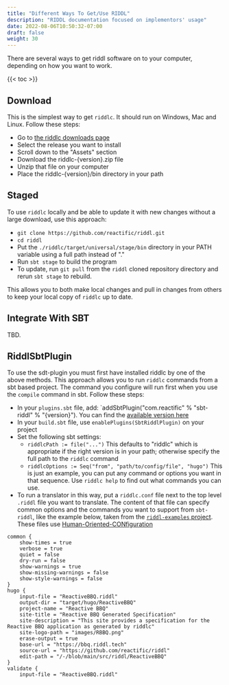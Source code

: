 ```yaml
---
title: "Different Ways To Get/Use RIDDL"
description: "RIDDL documentation focused on implementors' usage"
date: 2022-08-06T10:50:32-07:00
draft: false
weight: 30
---
```


There are several ways to get riddl software on to your computer, depending 
on how you want to work. 

{{< toc >}}

## Download
This is the simplest way to get `riddlc`. It should run on Windows, Mac 
and Linux. Follow these steps:
* Go to [the riddlc downloads page](https://github.com/reactific/riddl/releases)
* Select the release you want to install
* Scroll down to the "Assets" section
* Download the riddlc-{version}.zip file
* Unzip that file on your computer
* Place the riddlc-{version}/bin directory in your path

## Staged
To use `riddlc` locally and be able to update it with new changes without a 
large download, use this approach:
* `git clone https://github.com/reactific/riddl.git`
* `cd riddl`
* Put the `./riddlc/target/universal/stage/bin` directory in your PATH
  variable using a full path instead of "."
* Run `sbt stage` to build the program
* To update, run `git pull` from the `riddl` cloned repository directory and
  rerun `sbt stage` to rebuild.

This allows you to both make local changes and pull in changes from others to
keep your local copy of `riddlc` up to date.

## Integrate With SBT

TBD.

## RiddlSbtPlugin
To use the sdt-plugin you must first have installed riddlc by one of the above 
methods. This approach allows you to run `riddlc` commands from a sbt based
project. The command you configure will run first when you use the `compile`
command in sbt. Follow these steps:

* In your `plugins.sbt` file, add:
  `addSbtPlugin("com.reactific" % "sbt-riddl" % "{version}"). You can find 
  the [available version here](https://github.com/reactific/riddl/releases)
* In your `build.sbt` file, use `enablePlugins(SbtRiddlPlugin)` on your project
* Set the following sbt settings:
    * `riddlcPath := file("...")` This defaults to "riddlc" which is 
      appropriate if the right version is in your path; otherwise specify the
      full path to the `riddlc` command
    * `riddlcOptions := Seq("from", "path/to/config/file", "hugo")` This is 
      just an example, you can put any command or options you want in that 
      sequence. Use `riddlc help` to find out what commands you can use. 
* To run a translator in this way, put a `riddlc.conf` file next to the top 
  level `.riddl` file you want to translate. The content of that file can 
  specify common options and the commands you want to support from 
  `sbt-riddl`, like the example below, taken from the
  [`riddl-examples` project](https://github.com/reactifi/riddl-examples). 
  These files use 
  [Human-Oriented-CONfiguration](https://github.com/lightbend/config)

```hocon 
common {
    show-times = true
    verbose = true
    quiet = false
    dry-run = false
    show-warnings = true
    show-missing-warnings = false
    show-style-warnings = false
}
hugo {
    input-file = "ReactiveBBQ.riddl"
    output-dir = "target/hugo/ReactiveBBQ"
    project-name = "Reactive BBQ"
    site-title = "Reactive BBQ Generated Specification"
    site-description = "This site provides a specification for the Reactive BBQ application as generated by riddlc"
    site-logo-path = "images/RBBQ.png"
    erase-output = true
    base-url = "https://bbq.riddl.tech"
    source-url = "https://github.com/reactific/riddl"
    edit-path = "/-/blob/main/src/riddl/ReactiveBBQ"
}
validate {
    input-file = "ReactiveBBQ.riddl"
```


